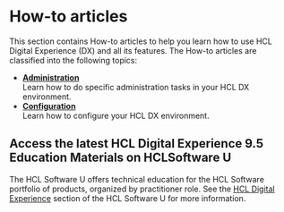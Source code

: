 # How-to articles

This section contains How-to articles to help you learn how to use HCL Digital Experience (DX) and all its features. The How-to articles are classified into the following topics:

- **[Administration](administration)**  
Learn how to do specific administration tasks in your HCL DX environment.
- **[Configuration](configuration)**  
Learn how to configure your HCL DX environment.

## Access the latest HCL Digital Experience 9.5 Education Materials on HCLSoftware U

The HCL Software U offers technical education for the HCL Software portfolio of products, organized by practitioner role. See the [HCL Digital Experience](https://hclsoftwareu.hcltechsw.com/) section of the HCL Software U for more information.
